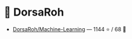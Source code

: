 # 👤 DorsaRoh

- [DorsaRoh/Machine-Learning](https://github.com/DorsaRoh/Machine-Learning) — 1144 ⭐️ / 68 🍴
